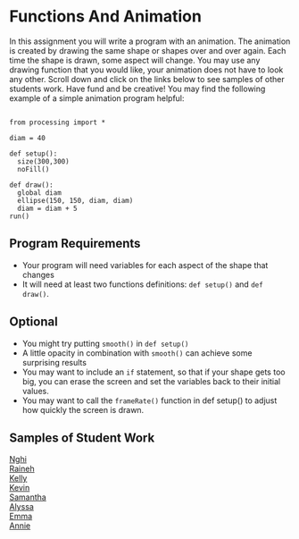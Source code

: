 Functions And Animation
=======================
In this assignment you will write a program with an animation. The animation is created by drawing the same shape or shapes over and over again. Each time the shape is drawn, some aspect will change. You may use any drawing function that you would like, your animation does not have to look any other. Scroll down and click on the links below to see samples of other students work. Have fund and be creative! You may find the following example of a simple animation program helpful:
<pre><code>
from processing import *

diam = 40

def setup():
  size(300,300)
  noFill()

def draw():
  global diam
  ellipse(150, 150, diam, diam)
  diam = diam + 5
run()
</code></pre>   
Program Requirements
--------------------
* Your program will need variables for each aspect of the shape that changes
* It will need at least two functions definitions: `def setup()` and `def draw()`.   

Optional   
--------
* You might try putting `smooth()` in `def setup()`
* A little opacity in combination with `smooth()` can achieve some surprising results
* You may want to include an `if` statement, so that if your shape gets too big, you can erase the screen and set the variables back to their initial values.
* You may want to call the `frameRate()` function in def setup() to adjust how quickly the screen is drawn.   

Samples of Student Work   
-----------------------   
[Nghi](https://trinket.io/python/88d0ffaaf1?outputOnly=true&runOption=run)   
[Raineh](https://trinket.io/python/a78be9a0f8?outputOnly=true&runOption=run)   
[Kelly](https://trinket.io/python/f936c54028?outputOnly=true&runOption=run)   
[Kevin](https://trinket.io/python/a0cf399979?outputOnly=true&runOption=run)  
[Samantha](https://trinket.io/python/c251004479?outputOnly=true&runOption=run)   
[Alyssa](https://trinket.io/python/eb659f08e4?outputOnly=true&runOption=run)   
[Emma](https://trinket.io/python/d8eec037c2?outputOnly=true&runOption=run)   
[Annie](https://trinket.io/python/3f4e2288bd?outputOnly=true&runOption=run&start=result)   

